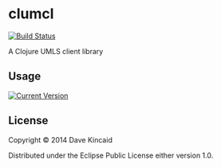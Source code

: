 # clumcl

[![Build Status](https://secure.travis-ci.org/dkincaid/clumcl.png?branch=develop)](http://travis-ci.org/dkincaid/clumcl)

A Clojure UMLS client library

## Usage

[![Current Version](https://clojars.org/clumcl/latest-version.svg)](https://clojars.org/clumcl)


## License

Copyright © 2014 Dave Kincaid

Distributed under the Eclipse Public License either version 1.0.

